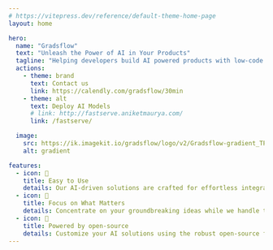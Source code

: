 ```yaml
---
# https://vitepress.dev/reference/default-theme-home-page
layout: home

hero:
  name: "Gradsflow"
  text: "Unleash the Power of AI in Your Products"
  tagline: "Helping developers build AI powered products with low-code APIs 🚀"
  actions:
    - theme: brand
      text: Contact us
      link: https://calendly.com/gradsflow/30min
    - theme: alt
      text: Deploy AI Models
      # link: http://fastserve.aniketmaurya.com/
      link: /fastserve/

  image:
    src: https://ik.imagekit.io/gradsflow/logo/v2/Gradsflow-gradient_TPwd2H3s4.png?updatedAt=1710283252606
    alt: gradient

features:
  - icon: 🚀
    title: Easy to Use
    details: Our AI-driven solutions are crafted for effortless integration, ensuring swift deployment and seamless operation to propel your business into the future with ease.
  - icon: 🔬
    title: Focus on What Matters
    details: Concentrate on your groundbreaking ideas while we handle the intricacies. Dive in, unleash your AI prowess, and seamlessly bring your visionary projects to life.
  - icon: 💜
    title: Powered by open-source 
    details: Customize your AI solutions using the robust open-source framework of our technology, ensuring a seamless experience while maintaining consistency across the board.
---
```


<style>
:root {
  --vp-home-hero-name-color: transparent;
  --vp-home-hero-name-background: -webkit-linear-gradient(120deg, #bd34fe 30%, #41d1ff);

  --vp-home-hero-image-background-image: linear-gradient(-45deg, #bd34fe 50%, #47caff 50%);
  --vp-home-hero-image-filter: blur(44px);
}

@media (min-width: 640px) {
  :root {
    --vp-home-hero-image-filter: blur(56px);
  }
}

@media (min-width: 960px) {
  :root {
    --vp-home-hero-image-filter: blur(68px);
  }
}
</style>

